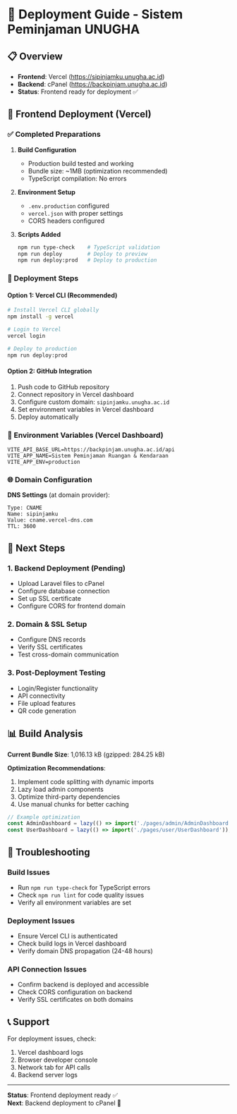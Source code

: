 # 🚀 Deployment Guide - Sistem Peminjaman UNUGHA

## 📋 Overview
- **Frontend**: Vercel (https://sipinjamku.unugha.ac.id)
- **Backend**: cPanel (https://backpinjam.unugha.ac.id)
- **Status**: Frontend ready for deployment ✅

## 🎯 Frontend Deployment (Vercel)

### ✅ Completed Preparations
1. **Build Configuration**
   - Production build tested and working
   - Bundle size: ~1MB (optimization recommended)
   - TypeScript compilation: No errors

2. **Environment Setup**
   - `.env.production` configured
   - `vercel.json` with proper settings
   - CORS headers configured

3. **Scripts Added**
   ```bash
   npm run type-check    # TypeScript validation
   npm run deploy        # Deploy to preview
   npm run deploy:prod   # Deploy to production
   ```

### 🚀 Deployment Steps

#### Option 1: Vercel CLI (Recommended)
```bash
# Install Vercel CLI globally
npm install -g vercel

# Login to Vercel
vercel login

# Deploy to production
npm run deploy:prod
```

#### Option 2: GitHub Integration
1. Push code to GitHub repository
2. Connect repository in Vercel dashboard
3. Configure custom domain: `sipinjamku.unugha.ac.id`
4. Set environment variables in Vercel dashboard
5. Deploy automatically

### 🔧 Environment Variables (Vercel Dashboard)
```
VITE_API_BASE_URL=https://backpinjam.unugha.ac.id/api
VITE_APP_NAME=Sistem Peminjaman Ruangan & Kendaraan
VITE_APP_ENV=production
```

### 🌐 Domain Configuration
**DNS Settings** (at domain provider):
```
Type: CNAME
Name: sipinjamku
Value: cname.vercel-dns.com
TTL: 3600
```

## 🔄 Next Steps

### 1. Backend Deployment (Pending)
- Upload Laravel files to cPanel
- Configure database connection
- Set up SSL certificate
- Configure CORS for frontend domain

### 2. Domain & SSL Setup
- Configure DNS records
- Verify SSL certificates
- Test cross-domain communication

### 3. Post-Deployment Testing
- Login/Register functionality
- API connectivity
- File upload features
- QR code generation

## 📊 Build Analysis

**Current Bundle Size**: 1,016.13 kB (gzipped: 284.25 kB)

**Optimization Recommendations**:
1. Implement code splitting with dynamic imports
2. Lazy load admin components
3. Optimize third-party dependencies
4. Use manual chunks for better caching

```javascript
// Example optimization
const AdminDashboard = lazy(() => import('./pages/admin/AdminDashboard'));
const UserDashboard = lazy(() => import('./pages/user/UserDashboard'));
```

## 🐛 Troubleshooting

### Build Issues
- Run `npm run type-check` for TypeScript errors
- Check `npm run lint` for code quality issues
- Verify all environment variables are set

### Deployment Issues
- Ensure Vercel CLI is authenticated
- Check build logs in Vercel dashboard
- Verify domain DNS propagation (24-48 hours)

### API Connection Issues
- Confirm backend is deployed and accessible
- Check CORS configuration on backend
- Verify SSL certificates on both domains

## 📞 Support
For deployment issues, check:
1. Vercel dashboard logs
2. Browser developer console
3. Network tab for API calls
4. Backend server logs

---
**Status**: Frontend deployment ready ✅  
**Next**: Backend deployment to cPanel 🔄
